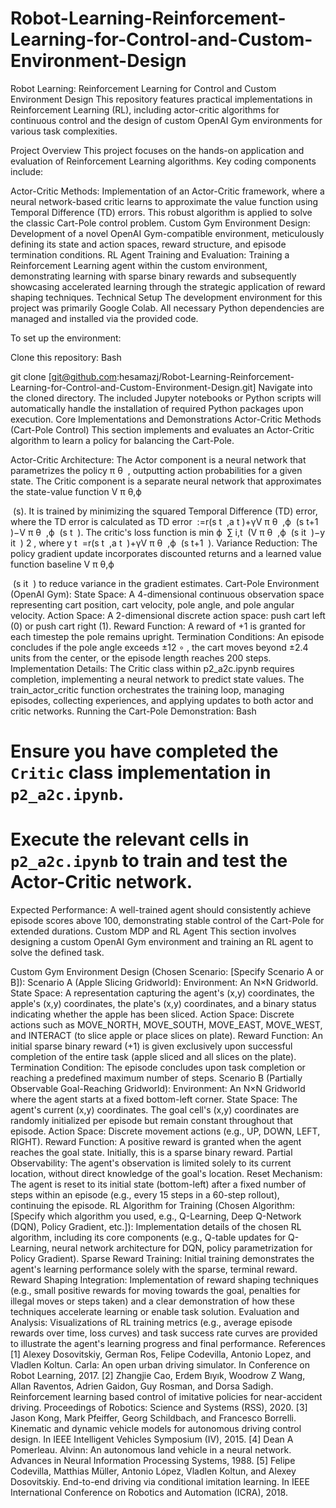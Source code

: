 # Robot-Learning-Reinforcement-Learning-for-Control-and-Custom-Environment-Design
Robot Learning: Reinforcement Learning for Control and Custom Environment Design
This repository features practical implementations in Reinforcement Learning (RL), including actor-critic algorithms for continuous control and the design of custom OpenAI Gym environments for various task complexities.

Project Overview
This project focuses on the hands-on application and evaluation of Reinforcement Learning algorithms. Key coding components include:

Actor-Critic Methods: Implementation of an Actor-Critic framework, where a neural network-based critic learns to approximate the value function using Temporal Difference (TD) errors. This robust algorithm is applied to solve the classic Cart-Pole control problem.
Custom Gym Environment Design: Development of a novel OpenAI Gym-compatible environment, meticulously defining its state and action spaces, reward structure, and episode termination conditions.
RL Agent Training and Evaluation: Training a Reinforcement Learning agent within the custom environment, demonstrating learning with sparse binary rewards and subsequently showcasing accelerated learning through the strategic application of reward shaping techniques.
Technical Setup
The development environment for this project was primarily Google Colab. All necessary Python dependencies are managed and installed via the provided code.

To set up the environment:

Clone this repository:
Bash

git clone [git@github.com:hesamazj/Robot-Learning-Reinforcement-Learning-for-Control-and-Custom-Environment-Design.git]
Navigate into the cloned directory. The included Jupyter notebooks or Python scripts will automatically handle the installation of required Python packages upon execution.
Core Implementations and Demonstrations
Actor-Critic Methods (Cart-Pole Control)
This section implements and evaluates an Actor-Critic algorithm to learn a policy for balancing the Cart-Pole.

Actor-Critic Architecture:
The Actor component is a neural network that parametrizes the policy π 
θ
​
 , outputting action probabilities for a given state.
The Critic component is a separate neural network that approximates the state-value function V 
π 
θ,ϕ
​
 
​
 (s). It is trained by minimizing the squared Temporal Difference (TD) error, where the TD error is calculated as TD 
error
​
 :=r(s 
t
​
 ,a 
t
​
 )+γV 
π 
θ
​
 ,ϕ
​
 (s 
t+1
​
 )−V 
π 
θ
​
 ,ϕ
​
 (s 
t
​
 ). The critic's loss function is min 
ϕ
​
 ∑ 
i,t
​
 (V 
π 
θ
​
 ,ϕ
​
 (s 
it
​
 )−y 
it
​
 ) 
2
 , where y 
t
​
 =r(s 
t
​
 ,a 
t
​
 )+γV 
π 
θ
​
 ,ϕ
​
 (s 
t+1
​
 ).
Variance Reduction: The policy gradient update incorporates discounted returns and a learned value function baseline V 
π 
θ,ϕ
​
 
​
 (s 
it
​
 ) to reduce variance in the gradient estimates.
Cart-Pole Environment (OpenAI Gym):
State Space: A 4-dimensional continuous observation space representing cart position, cart velocity, pole angle, and pole angular velocity.
Action Space: A 2-dimensional discrete action space: push cart left (0) or push cart right (1).
Reward Function: A reward of +1 is granted for each timestep the pole remains upright.
Termination Conditions: An episode concludes if the pole angle exceeds ±12 
∘
 , the cart moves beyond ±2.4 units from the center, or the episode length reaches 200 steps.
Implementation Details:
The Critic class within p2_a2c.ipynb requires completion, implementing a neural network to predict state values.
The train_actor_critic function orchestrates the training loop, managing episodes, collecting experiences, and applying updates to both actor and critic networks.
Running the Cart-Pole Demonstration:
Bash

# Ensure you have completed the `Critic` class implementation in `p2_a2c.ipynb`.
# Execute the relevant cells in `p2_a2c.ipynb` to train and test the Actor-Critic network.
Expected Performance: A well-trained agent should consistently achieve episode scores above 100, demonstrating stable control of the Cart-Pole for extended durations.
Custom MDP and RL Agent
This section involves designing a custom OpenAI Gym environment and training an RL agent to solve the defined task.

Custom Gym Environment Design (Chosen Scenario: [Specify Scenario A or B]):
Scenario A (Apple Slicing Gridworld):
Environment: An N×N Gridworld.
State Space: A representation capturing the agent's (x,y) coordinates, the apple's (x,y) coordinates, the plate's (x,y) coordinates, and a binary status indicating whether the apple has been sliced.
Action Space: Discrete actions such as MOVE_NORTH, MOVE_SOUTH, MOVE_EAST, MOVE_WEST, and INTERACT (to slice apple or place slices on plate).
Reward Function: An initial sparse binary reward (+1) is given exclusively upon successful completion of the entire task (apple sliced and all slices on the plate).
Termination Condition: The episode concludes upon task completion or reaching a predefined maximum number of steps.
Scenario B (Partially Observable Goal-Reaching Gridworld):
Environment: An N×N Gridworld where the agent starts at a fixed bottom-left corner.
State Space: The agent's current (x,y) coordinates. The goal cell's (x,y) coordinates are randomly initialized per episode but remain constant throughout that episode.
Action Space: Discrete movement actions (e.g., UP, DOWN, LEFT, RIGHT).
Reward Function: A positive reward is granted when the agent reaches the goal state. Initially, this is a sparse binary reward.
Partial Observability: The agent's observation is limited solely to its current location, without direct knowledge of the goal's location.
Reset Mechanism: The agent is reset to its initial state (bottom-left) after a fixed number of steps within an episode (e.g., every 15 steps in a 60-step rollout), continuing the episode.
RL Algorithm for Training (Chosen Algorithm: [Specify which algorithm you used, e.g., Q-Learning, Deep Q-Network (DQN), Policy Gradient, etc.]):
Implementation details of the chosen RL algorithm, including its core components (e.g., Q-table updates for Q-Learning, neural network architecture for DQN, policy parametrization for Policy Gradient).
Sparse Reward Training: Initial training demonstrates the agent's learning performance solely with the sparse, terminal reward.
Reward Shaping Integration: Implementation of reward shaping techniques (e.g., small positive rewards for moving towards the goal, penalties for illegal moves or steps taken) and a clear demonstration of how these techniques accelerate learning or enable task solution.
Evaluation and Analysis:
Visualizations of RL training metrics (e.g., average episode rewards over time, loss curves) and task success rate curves are provided to illustrate the agent's learning progress and final performance.
References
[1] Alexey Dosovitskiy, German Ros, Felipe Codevilla, Antonio Lopez, and Vladlen Koltun. Carla: An open urban driving simulator. In Conference on Robot Learning, 2017.
[2] Zhangjie Cao, Erdem Bıyık, Woodrow Z Wang, Allan Raventos, Adrien Gaidon, Guy Rosman, and Dorsa Sadigh. Reinforcement learning based control of imitative policies for near-accident driving. Proceedings of Robotics: Science and Systems (RSS), 2020.
[3] Jason Kong, Mark Pfeiffer, Georg Schildbach, and Francesco Borrelli. Kinematic and dynamic vehicle models for autonomous driving control design. In IEEE Intelligent Vehicles Symposium (IV), 2015.
[4] Dean A Pomerleau. Alvinn: An autonomous land vehicle in a neural network. Advances in Neural Information Processing Systems, 1988.
[5] Felipe Codevilla, Matthias Müller, Antonio López, Vladlen Koltun, and Alexey Dosovitskiy. End-to-end driving via conditional imitation learning. In IEEE International Conference on Robotics and Automation (ICRA), 2018.